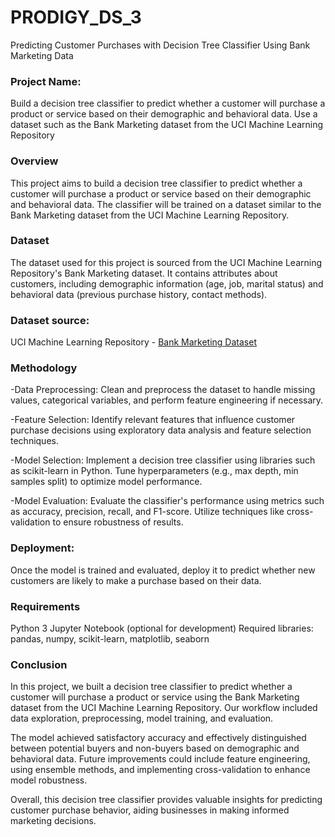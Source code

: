 # PRODIGY_DS_3
Predicting Customer Purchases with Decision Tree Classifier Using Bank Marketing Data

### Project Name:
Build a decision tree classifier to predict whether a customer will purchase a product or service based on their demographic and behavioral data. Use a dataset such as the Bank Marketing dataset from the UCI Machine Learning Repository

### Overview
This project aims to build a decision tree classifier to predict whether a customer will purchase a product or service based on their demographic and behavioral data. The classifier will be trained on a dataset similar to the Bank Marketing dataset from the UCI Machine Learning Repository.

### Dataset
The dataset used for this project is sourced from the UCI Machine Learning Repository's Bank Marketing dataset. It contains attributes about customers, including demographic information (age, job, marital status) and behavioral data (previous purchase history, contact methods).

### Dataset source:
UCI Machine Learning Repository - [Bank Marketing Dataset](https://archive.ics.uci.edu/dataset/222/bank+marketing)

### Methodology
-Data Preprocessing: Clean and preprocess the dataset to handle missing values, categorical variables, and perform feature engineering if necessary.

-Feature Selection: Identify relevant features that influence customer purchase decisions using exploratory data analysis and feature selection techniques.

-Model Selection: Implement a decision tree classifier using libraries such as scikit-learn in Python. Tune hyperparameters (e.g., max depth, min samples split) to optimize model performance.

-Model Evaluation: Evaluate the classifier's performance using metrics such as accuracy, precision, recall, and F1-score. Utilize techniques like cross-validation to ensure robustness of results.

### Deployment:
Once the model is trained and evaluated, deploy it to predict whether new customers are likely to make a purchase based on their data.

### Requirements
Python 3
Jupyter Notebook (optional for development)
Required libraries: pandas, numpy, scikit-learn, matplotlib, seaborn

### Conclusion
In this project, we built a decision tree classifier to predict whether a customer will purchase a product or service using the Bank Marketing dataset from the UCI Machine Learning Repository. Our workflow included data exploration, preprocessing, model training, and evaluation.

The model achieved satisfactory accuracy and effectively distinguished between potential buyers and non-buyers based on demographic and behavioral data. Future improvements could include feature engineering, using ensemble methods, and implementing cross-validation to enhance model robustness.

Overall, this decision tree classifier provides valuable insights for predicting customer purchase behavior, aiding businesses in making informed marketing decisions.
